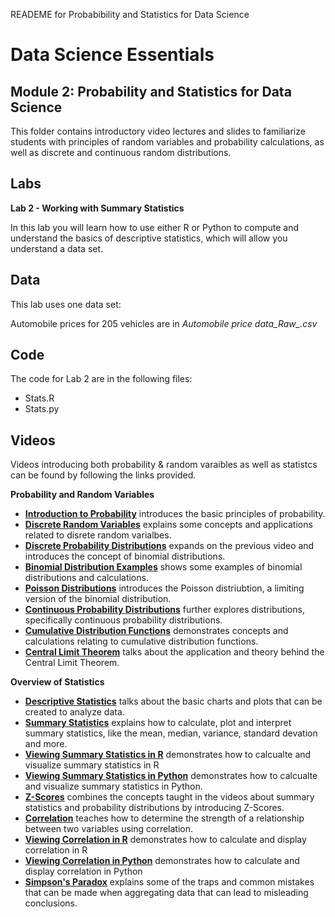 READEME for Probabibility and Statistics for Data Science
# Data Science Essentials   
## Module 2: Probability and Statistics for Data Science 

This folder contains introductory video lectures and slides to familiarize students with principles of random variables and probability calculations, as well as discrete and continuous random distributions.

## Labs

**Lab 2 - Working with Summary Statistics** 

In this lab you will learn how to use either R or Python to compute and understand the basics of descriptive statistics, which will allow you understand a data set.

## Data

This lab uses one data set:

Automobile prices for 205 vehicles are in *Automobile price data_Raw_.csv*

## Code

The code for Lab 2 are in the following files:

- Stats.R
- Stats.py

## Videos  

Videos introducing both probability & random varaibles as well as statistcs can be found by following the links provided. 

**Probability and Random Variables**

- **[Introduction to Probability](https://youtu.be/8XYqB2qj578)** introduces the basic principles of probability.
- **[Discrete Random Variables](https://youtu.be/4exNoBhnFgM)** explains some concepts and applications related to disrete random varialbes.
- **[Discrete Probability Distributions](https://youtu.be/fbFXd6awAGQ)** expands on the previous video and introduces the concept of binomial distributions.
- **[Binomial Distribution Examples](https://youtu.be/lGAyGrGigUI)** shows some examples of binomial distributions and calculations.
- **[Poisson Distributions](https://youtu.be/ushE005E0cI)** introduces the Poisson distriubtion, a limiting version of the binomial distribution.
- **[Continuous Probability Distributions](https://youtu.be/MZlC-r10X60)** further explores distributions, specifically continuous probability distributions.
- **[Cumulative Distribution Functions](https://youtu.be/2F5dYCkqMoI)** demonstrates concepts and calculations relating to cumulative distribution functions.
- **[Central Limit Theorem](https://youtu.be/I2illL56n0w)** talks about the application and theory behind the Central Limit Theorem.

**Overview of Statistics**

- **[Descriptive Statistics](https://youtu.be/EocPQQxd27E)** talks about the basic charts and plots that can be created to analyze data.
- **[Summary Statistics](https://youtu.be/7p5FhPDOauM)** explains how to calculate, plot and interpret summary statistics, like the mean, median, variance, standard devation and more.
- **[Viewing Summary Statistics in R](https://yotu.be/Y6OqP_PNazY)** demonstrates how to calcualte and visualize summary statistics in R 
- **[Viewing Summary Statistics in Python](https://youtu.be/IzuW8QwXruY)** demonstrates how to calcualte and visualize summary statistics in Python.
- **[Z-Scores](https://youtu.be/2lQlp-hQC3o)** combines the concepts taught in the videos about summary statistics and probability distributions by introducing Z-Scores.
- **[Correlation](https://youtu.be/C5nbnCof6HQ)** teaches how to determine the strength of a relationship between two variables using correlation.
- **[Viewing Correlation in R](https://youtu.be/GRUDouFrVdM)** demonstrates how to calculate and display correlation in R
- **[Viewing Correlation in Python](https://youtu.be/nZMsVdSS4TY)** demonstrates how to calculate and display correlation in Python
- **[Simpson's Paradox](https://youtu.be/o6IuQzQGUro)** explains some of the traps and common mistakes that can be made when aggregating data that can lead to misleading conclusions.

